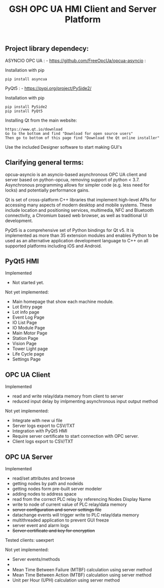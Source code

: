 <h1 align="center">GSH OPC UA HMI Client and Server Platform </h1>
<div align="center">
<br>

<div align="left">
    
## Project library dependecy:

ASYNCIO OPC UA : - https://github.com/FreeOpcUa/opcua-asyncio : 

Installation with pip

    pip install asyncua

PyQt5 : - https://pypi.org/project/PySide2/

Installation with pip

    pip install PySide2
    pip install PyQt5

Installing Qt from the main website:
    
    https://www.qt.io/download
    Go to the bottom and find "Download for open source users"
    Then go to bottom of this page find "Download the Qt online installer"
    
Use the included Designer software to start making GUI's
    

## Clarifying general terms:

opcua-asyncio is an asyncio-based asynchronous OPC UA client and server based on python-opcua, removing support of python < 3.7.
Asynchronous programming allows for simpler code (e.g. less need for locks) and potentially performance gains.

Qt is set of cross-platform C++ libraries that implement high-level APIs for accessing many aspects of modern desktop and mobile systems. These include location and positioning services, multimedia, NFC and Bluetooth connectivity, a Chromium based web browser, as well as traditional UI development.

PyQt5 is a comprehensive set of Python bindings for Qt v5. It is implemented as more than 35 extension modules and enables Python to be used as an alternative application development language to C++ on all supported platforms including iOS and Android.

## PyQt5 HMI

Implemented

* Not started yet.

Not yet implemented:

* Main homepage that show each machine module.
* Lot Entry page
* Lot info page
* Event Log Page
* IO List Page
* IO Module Page
* Main Motor Page
* Station Page
* Vision Page
* Tower Light page
* Life Cycle page
* Settings Page


## OPC UA Client

Implemented

* read and write relay/data memory from client to server
* reduced input delay by imlpmenting asynchronous input output method

Not yet implemented:
* Integrate with new ui file
* Server logs export to CSV/TXT
* Integration with PyQt5 HMI
* Require server certificate to start connection with OPC server.
* Client logs export to CSV/TXT

## OPC UA Server

Implemented

* read/set attributes and browse
* getting nodes by path and nodeids
* getting nodes form pre-built server modeler
* adding nodes to address space
* read from the correct PLC relay by referencing Nodes Display Name
* write to node of current value of PLC relay/data memory
* ~~server configuration and server settings file~~
* datachange events will trigger write to PLC relay/data memory
* multithreaded application to prevent GUI freeze
* server event and alarm logs
* ~~Server certificate and key for encryption~~                                                                                                                          
                                                                                                                               

Tested clients: uaexpert

Not yet implemented:


* Server events/methods
*
* Mean Time Between Failure (MTBF) calculation using server method
* Mean Time Between Action (MTBF) calculation using server method
* Unit per Hour (UPH) calculation using server method
